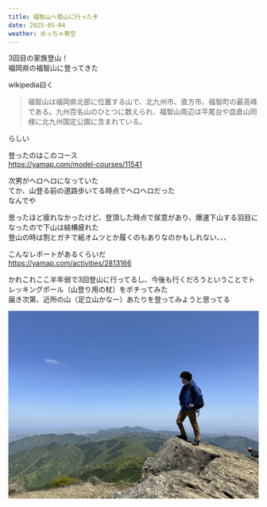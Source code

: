 ```yaml
---
title: 福智山へ登山に行ったぞ
date: 2025-05-04
weather: めっちゃ青空
---
```

3回目の家族登山！  
福岡県の福智山に登ってきた

wikipedia曰く

> 福智山は福岡県北部に位置する山で、北九州市、直方市、福智町の最高峰である。九州百名山のひとつに数えられ、福智山周辺は平尾台や皿倉山同様に北九州国定公園に含まれている。

らしい

登ったのはこのコース  
https://yamap.com/model-courses/11541

次男がヘロヘロになっていた  
てか、山登る前の道路歩いてる時点でヘロヘロだった  
なんでや

思ったほど疲れなかったけど、登頂した時点で尿意があり、爆速下山する羽目になったので下山は結構疲れた  
登山の時は割とガチで紙オムツとか履くのもありなのかもしれない、、、

こんなレポートがあるくらいだ  
https://yamap.com/activities/2813166

かれこれここ半年弱で3回登山に行ってるし、今後も行くだろうということでトレッキングポール（山登り用の杖）をポチってみた  
届き次第、近所の山（足立山かなー）あたりを登ってみようと思ってる


![Image](../../assets/diary-20250623230435.jpeg)

